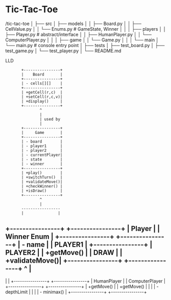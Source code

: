 # Tic-Tac-Toe

/tic-tac-toe
│
├── src
│   ├── models
│   │   ├── Board.py
│   │   ├── CellValue.py
│   │   └── Enums.py   # GameState, Winner
│   │
│   ├── players
│   │   ├── Player.py       # abstract/interface
│   │   ├── HumanPlayer.py
│   │   └──  ComputerPlayer.py
│   │
│   ├── game
│   │   └── Game.py
│   │
│   └── main
│       └── main.py            # console entry point
│
├── tests
│   ├── test_board.py
│   ├── test_game.py
│   └── test_player.py
│
└── README.md


LLD

           +----------------+
           |    Board       |
           +----------------+
           | - cells[][]    |
           +----------------+
           | +getCell(r,c)  |
           | +setCell(r,c,v)|
           | +display()     |
           +----------------+
                   ^
                   |
                   | used by
                   |
           +----------------+
           |     Game       |
           +----------------+
           | - board        |
           | - player1      |
           | - player2      |
           | - currentPlayer|
           | - state        |
           | - winner       |
           +----------------+
           | +play()        |
           | +switchTurn()  |
           | +validateMove()|
           | +checkWinner() |
           | +isDraw()      |
           +----------------+
                   ^
                   |
           -----------------
           |               |
   +----------------+  +----------------+
   |    Player      |  |  Winner Enum   |
   +----------------+  +----------------+
   | - name         |  | PLAYER1        |
   +----------------+  | PLAYER2        |
   | +getMove()     |  | DRAW           |
   | +validateMove()|  +----------------+
   +----------------+
           ^
           |
   ---------------------
   |                   |
+----------------+  +----------------+
| HumanPlayer    |  | ComputerPlayer |
+----------------+  +----------------+
| +getMove()     |  | +getMove()     |
|                |  | - depthLimit   |
|                |  | - minimax()    |
+----------------+  +----------------+
